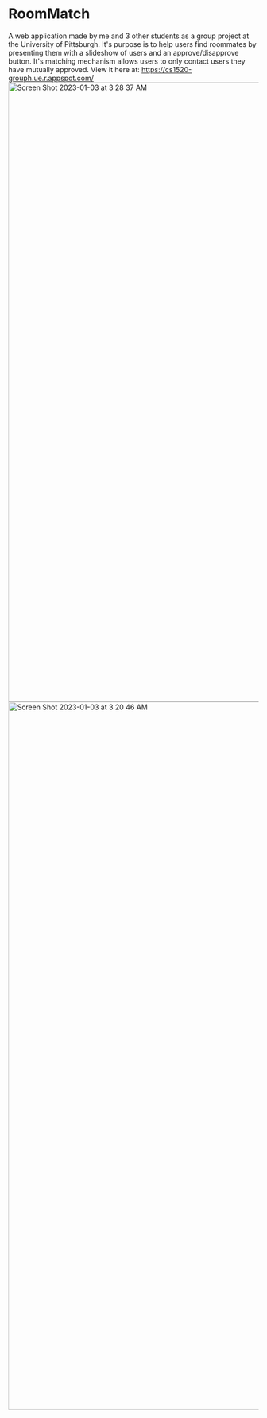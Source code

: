 # RoomMatch
A web application made by me and 3 other students as a group project at the University of Pittsburgh. It's purpose is to help users find roommates by presenting them with a slideshow of users and an approve/disapprove button. It's matching mechanism allows users to only contact users they have mutually approved.
View it here at: https://cs1520-grouph.ue.r.appspot.com/
<img width="1248" alt="Screen Shot 2023-01-03 at 3 28 37 AM" src="https://user-images.githubusercontent.com/71620030/210325300-ee241429-9eba-44c0-b4a4-8375578699eb.png">
<img width="1426" alt="Screen Shot 2023-01-03 at 3 20 46 AM" src="https://user-images.githubusercontent.com/71620030/210325310-e06f27c8-43b2-41d8-a5fa-da63a37a3672.png">
